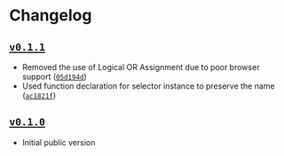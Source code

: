 # Changelog

## [`v0.1.1`](https://github.com/alexeyraspopov/selectre/releases/tag/v0.1.1)

- Removed the use of Logical OR Assignment due to poor browser support
  ([`05d194d`](https://github.com/alexeyraspopov/selectre/commit/05d194df4acc514a433e21b9bcc05379033a3f19))
- Used function declaration for selector instance to preserve the name
  ([`ac1821f`](https://github.com/alexeyraspopov/selectre/commit/ac1821ffde65658a93ef5c9dbb62c93c7928b201))

## [`v0.1.0`](https://github.com/alexeyraspopov/selectre/releases/tag/v0.1.0)

- Initial public version
